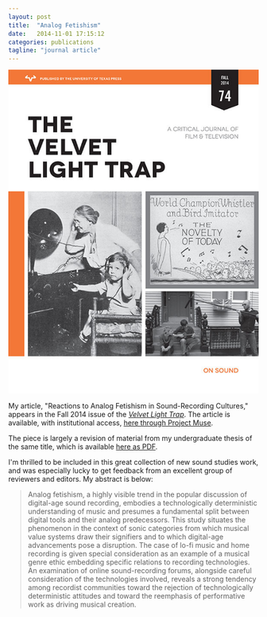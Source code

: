```yaml
---
layout: post
title:  "Analog Fetishism"
date:   2014-11-01 17:15:12
categories: publications
tagline: "journal article"
---
```

![](/assets/vlt74.jpg)

My article, "Reactions to Analog Fetishism in Sound-Recording Cultures," appears in the Fall 2014 issue of the [*Velvet Light Trap*](http://utpress.utexas.edu/index.php/journals/the-velvet-light-trap). The article is available, with institutional access, [here through Project Muse](http://muse.jhu.edu/login?auth=0&type=summary&url=/journals/the_velvet_light_trap/v074/74.stuhl.html).

The piece is largely a revision of material from my undergraduate thesis of the same title, which is available [here as PDF](/assets/AndyStuhlThesis.pdf).

I'm thrilled to be included in this great collection of new sound studies work, and was especially lucky to get feedback from an excellent group of reviewers and editors. My abstract is below:

>  Analog fetishism, a highly visible trend in the popular discussion of digital-age sound recording, embodies a technologically deterministic understanding of music and presumes a fundamental split between digital tools and their analog predecessors. This study situates the phenomenon in the context of sonic categories from which musical value systems draw their signifiers and to which digital-age advancements pose a disruption. The case of lo-fi music and home recording is given special consideration as an example of a musical genre ethic embedding specific relations to recording technologies. An examination of online sound-recording forums, alongside careful consideration of the technologies involved, reveals a strong tendency among recordist communities toward the rejection of technologically deterministic attitudes and toward the reemphasis of performative work as driving musical creation.


